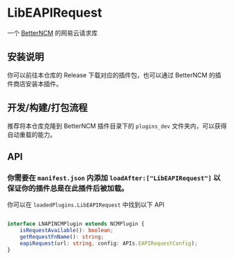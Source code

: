 # LibEAPIRequest

一个 [BetterNCM](https://github.com/MicroCBer/BetterNCM) 的网易云请求库

## 安装说明

你可以前往本仓库的 Release 下载对应的插件包，也可以通过 BetterNCM 的插件商店安装本插件。

## 开发/构建/打包流程

推荐将本仓库克隆到 BetterNCM 插件目录下的 `plugins_dev` 文件夹内，可以获得自动重载的能力。

## API

### 你需要在 `manifest.json` 内添加 `loadAfter:["LibEAPIRequest"]` 以保证你的插件总是在此插件后被加载。

你可以在 `loadedPlugins.LibEAPIRequest` 中找到以下 API

```typescript

interface LNAPINCMPlugin extends NCMPlugin {
	isRequestAvailable(): boolean;
	getRequestFnName(): string;
	eapiRequest(url: string, config: APIs.EAPIRequestConfig);
}

```
